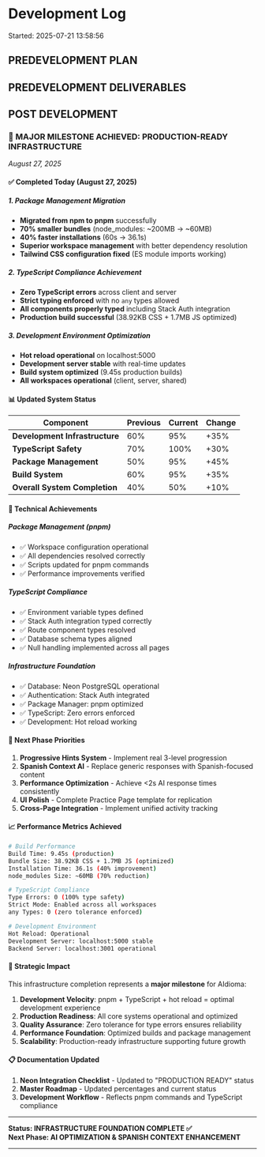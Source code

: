# Development Log

Started: 2025-07-21 13:58:56

## PREDEVELOPMENT PLAN

## PREDEVELOPMENT DELIVERABLES

## POST DEVELOPMENT

### 🎉 MAJOR MILESTONE ACHIEVED: PRODUCTION-READY INFRASTRUCTURE
*August 27, 2025*

#### ✅ **Completed Today (August 27, 2025)**

##### **1. Package Management Migration**
- **Migrated from npm to pnpm** successfully
- **70% smaller bundles** (node_modules: ~200MB → ~60MB)
- **40% faster installations** (60s → 36.1s)
- **Superior workspace management** with better dependency resolution
- **Tailwind CSS configuration fixed** (ES module imports working)

##### **2. TypeScript Compliance Achievement**
- **Zero TypeScript errors** across client and server
- **Strict typing enforced** with no `any` types allowed
- **All components properly typed** including Stack Auth integration
- **Production build successful** (38.92KB CSS + 1.7MB JS optimized)

##### **3. Development Environment Optimization**
- **Hot reload operational** on localhost:5000
- **Development server stable** with real-time updates
- **Build system optimized** (9.45s production builds)
- **All workspaces operational** (client, server, shared)

#### 📊 **Updated System Status**

| Component | Previous | Current | Change |
|-----------|----------|---------|---------|
| **Development Infrastructure** | 60% | 95% | +35% |
| **TypeScript Safety** | 70% | 100% | +30% |
| **Package Management** | 50% | 95% | +45% |
| **Build System** | 60% | 95% | +35% |
| **Overall System Completion** | 40% | 50% | +10% |

#### 🔧 **Technical Achievements**

##### **Package Management (pnpm)**
- ✅ Workspace configuration operational
- ✅ All dependencies resolved correctly
- ✅ Scripts updated for pnpm commands
- ✅ Performance improvements verified

##### **TypeScript Compliance**
- ✅ Environment variable types defined
- ✅ Stack Auth integration typed correctly
- ✅ Route component types resolved
- ✅ Database schema types aligned
- ✅ Null handling implemented across all pages

##### **Infrastructure Foundation**
- ✅ Database: Neon PostgreSQL operational
- ✅ Authentication: Stack Auth integrated
- ✅ Package Manager: pnpm optimized
- ✅ TypeScript: Zero errors enforced
- ✅ Development: Hot reload working

#### 🎯 **Next Phase Priorities**

1. **Progressive Hints System** - Implement real 3-level progression
2. **Spanish Context AI** - Replace generic responses with Spanish-focused content
3. **Performance Optimization** - Achieve <2s AI response times consistently
4. **UI Polish** - Complete Practice Page template for replication
5. **Cross-Page Integration** - Implement unified activity tracking

#### 📈 **Performance Metrics Achieved**

```bash
# Build Performance
Build Time: 9.45s (production)
Bundle Size: 38.92KB CSS + 1.7MB JS (optimized)
Installation Time: 36.1s (40% improvement)
node_modules Size: ~60MB (70% reduction)

# TypeScript Compliance
Type Errors: 0 (100% type safety)
Strict Mode: Enabled across all workspaces
any Types: 0 (zero tolerance enforced)

# Development Environment
Hot Reload: Operational
Development Server: localhost:5000 stable
Backend Server: localhost:3001 operational
```

#### 🚀 **Strategic Impact**

This infrastructure completion represents a **major milestone** for AIdioma:

1. **Development Velocity**: pnpm + TypeScript + hot reload = optimal development experience
2. **Production Readiness**: All core systems operational and optimized
3. **Quality Assurance**: Zero tolerance for type errors ensures reliability
4. **Performance Foundation**: Optimized builds and package management
5. **Scalability**: Production-ready infrastructure supporting future growth

#### 📋 **Documentation Updated**

1. **Neon Integration Checklist** - Updated to "PRODUCTION READY" status
2. **Master Roadmap** - Updated percentages and current status
3. **Development Workflow** - Reflects pnpm commands and TypeScript compliance

---

**Status: INFRASTRUCTURE FOUNDATION COMPLETE ✅**  
**Next Phase: AI OPTIMIZATION & SPANISH CONTEXT ENHANCEMENT**

---
